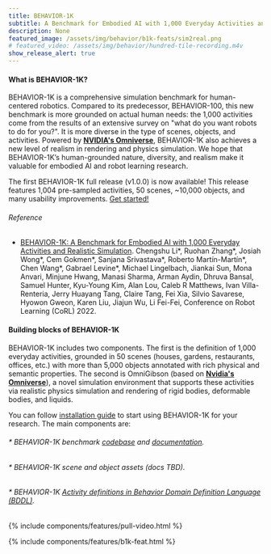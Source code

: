 ```yaml
---
title: BEHAVIOR-1K
subtitle: A Benchmark for Embodied AI with 1,000 Everyday Activities and Realistic Simulation
description: None
featured_image: /assets/img/behavior/b1k-feats/sim2real.png
# featured_video: /assets/img/behavior/hundred-tile-recording.m4v
show_release_alert: true
---
```


#### What is BEHAVIOR-1K?

BEHAVIOR-1K is a comprehensive simulation benchmark for human-centered robotics. Compared to its predecessor, BEHAVIOR-100, this new benchmark is more grounded on actual human needs: the 1,000 activities come from the results of an extensive survey on "what do you want robots to
do for you?". It is more diverse in the type of scenes, objects, and activities. Powered by [**NVIDIA's Omniverse**](https://www.nvidia.com/en-us/omniverse/), BEHAVIOR-1K also achieves a new level of realism in rendering and physics simulation. We hope that BEHAVIOR-1K’s human-grounded nature, diversity, and realism
make it valuable for embodied AI and robot learning research. 

<p class="alert alert-default">The first BEHAVIOR-1K full release (v1.0.0) is now available! This release features 1,004 pre-sampled activities, 50 scenes, ~10,000 objects, and many usability improvements. <a href="https://behavior.stanford.edu/omnigibson/getting_started/installation.html" class="alert-link">Get started!</a></p>

###### Reference
- [BEHAVIOR-1K: A Benchmark for Embodied AI with 1,000 Everyday Activities and Realistic Simulation](https://openreview.net/pdf?id=_8DoIe8G3t). Chengshu Li\*, Ruohan Zhang\*, Josiah Wong\*, Cem Gokmen\*, Sanjana Srivastava\*, Roberto Martín-Martín\*, Chen Wang\*, Gabrael Levine\*, Michael Lingelbach, Jiankai Sun, Mona Anvari, Minjune Hwang, Manasi Sharma, Arman Aydin, Dhruva Bansal, Samuel Hunter, Kyu-Young Kim, Alan Lou, Caleb R Matthews, Ivan Villa-Renteria, Jerry Huayang Tang, Claire Tang, Fei Xia, Silvio Savarese, Hyowon Gweon, Karen Liu, Jiajun Wu, Li Fei-Fei, Conference on Robot Learning (CoRL) 2022.

#### Building blocks of BEHAVIOR-1K
BEHAVIOR-1K includes two components. The first is the definition of 1,000 everyday activities, grounded in 50
scenes (houses, gardens, restaurants, offices, etc.) with more than 5,000 objects
annotated with rich physical and semantic properties. The second is OmniGibson (based on [**Nvidia's Omniverse**](https://www.nvidia.com/en-us/omniverse/)),
a novel simulation environment that supports these activities via realistic physics
simulation and rendering of rigid bodies, deformable bodies, and liquids. 

You can follow [installation guide](https://behavior.stanford.edu/omnigibson/getting_started/installation.html) to start using BEHAVIOR-1K for your research. The main components are:
###### * BEHAVIOR-1K benchmark [codebase](https://github.com/StanfordVL/OmniGibson) and [documentation](https://behavior.stanford.edu/omnigibson/).
###### * BEHAVIOR-1K scene and object assets (docs TBD).
###### * BEHAVIOR-1K [Activity definitions in Behavior Domain Definition Language (BDDL)](https://github.com/StanfordVL/bddl/tree/master/bddl/activity_definitions).

{% include components/features/pull-video.html %}


{% include components/features/b1k-feat.html %}



